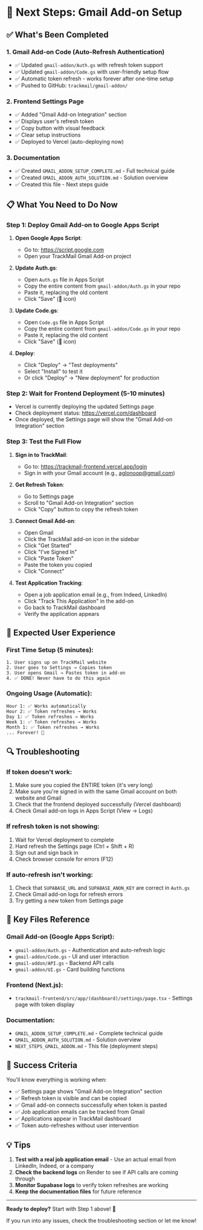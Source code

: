 # 🚀 Next Steps: Gmail Add-on Setup

## ✅ What's Been Completed

### 1. Gmail Add-on Code (Auto-Refresh Authentication)
- ✅ Updated `gmail-addon/Auth.gs` with refresh token support
- ✅ Updated `gmail-addon/Code.gs` with user-friendly setup flow
- ✅ Automatic token refresh - works forever after one-time setup
- ✅ Pushed to GitHub: `trackmail/gmail-addon/`

### 2. Frontend Settings Page
- ✅ Added "Gmail Add-on Integration" section
- ✅ Displays user's refresh token
- ✅ Copy button with visual feedback
- ✅ Clear setup instructions
- ✅ Deployed to Vercel (auto-deploying now)

### 3. Documentation
- ✅ Created `GMAIL_ADDON_SETUP_COMPLETE.md` - Full technical guide
- ✅ Created `GMAIL_ADDON_AUTH_SOLUTION.md` - Solution overview
- ✅ Created this file - Next steps guide

## 📋 What You Need to Do Now

### Step 1: Deploy Gmail Add-on to Google Apps Script

1. **Open Google Apps Script**:
   - Go to: https://script.google.com
   - Open your TrackMail Gmail Add-on project

2. **Update Auth.gs**:
   - Open `Auth.gs` file in Apps Script
   - Copy the entire content from `gmail-addon/Auth.gs` in your repo
   - Paste it, replacing the old content
   - Click "Save" (💾 icon)

3. **Update Code.gs**:
   - Open `Code.gs` file in Apps Script
   - Copy the entire content from `gmail-addon/Code.gs` in your repo
   - Paste it, replacing the old content
   - Click "Save" (💾 icon)

4. **Deploy**:
   - Click "Deploy" → "Test deployments"
   - Select "Install" to test it
   - Or click "Deploy" → "New deployment" for production

### Step 2: Wait for Frontend Deployment (5-10 minutes)

- Vercel is currently deploying the updated Settings page
- Check deployment status: https://vercel.com/dashboard
- Once deployed, the Settings page will show the "Gmail Add-on Integration" section

### Step 3: Test the Full Flow

1. **Sign in to TrackMail**:
   - Go to: https://trackmail-frontend.vercel.app/login
   - Sign in with your Gmail account (e.g., aglonoop@gmail.com)

2. **Get Refresh Token**:
   - Go to Settings page
   - Scroll to "Gmail Add-on Integration" section
   - Click "Copy" button to copy the refresh token

3. **Connect Gmail Add-on**:
   - Open Gmail
   - Click the TrackMail add-on icon in the sidebar
   - Click "Get Started"
   - Click "I've Signed In"
   - Click "Paste Token"
   - Paste the token you copied
   - Click "Connect"

4. **Test Application Tracking**:
   - Open a job application email (e.g., from Indeed, LinkedIn)
   - Click "Track This Application" in the add-on
   - Go back to TrackMail dashboard
   - Verify the application appears

## 🎯 Expected User Experience

### First Time Setup (5 minutes):
```
1. User signs up on TrackMail website
2. User goes to Settings → Copies token
3. User opens Gmail → Pastes token in add-on
4. ✅ DONE! Never have to do this again
```

### Ongoing Usage (Automatic):
```
Hour 1: ✅ Works automatically
Hour 2: ✅ Token refreshes → Works
Day 1: ✅ Token refreshes → Works
Week 1: ✅ Token refreshes → Works
Month 1: ✅ Token refreshes → Works
... Forever! 🎉
```

## 🔍 Troubleshooting

### If token doesn't work:
1. Make sure you copied the ENTIRE token (it's very long)
2. Make sure you're signed in with the same Gmail account on both website and Gmail
3. Check that the frontend deployed successfully (Vercel dashboard)
4. Check Gmail add-on logs in Apps Script (View → Logs)

### If refresh token is not showing:
1. Wait for Vercel deployment to complete
2. Hard refresh the Settings page (Ctrl + Shift + R)
3. Sign out and sign back in
4. Check browser console for errors (F12)

### If auto-refresh isn't working:
1. Check that `SUPABASE_URL` and `SUPABASE_ANON_KEY` are correct in `Auth.gs`
2. Check Gmail add-on logs for refresh errors
3. Try getting a new token from Settings page

## 📖 Key Files Reference

### Gmail Add-on (Google Apps Script):
- `gmail-addon/Auth.gs` - Authentication and auto-refresh logic
- `gmail-addon/Code.gs` - UI and user interaction
- `gmail-addon/API.gs` - Backend API calls
- `gmail-addon/UI.gs` - Card building functions

### Frontend (Next.js):
- `trackmail-frontend/src/app/(dashboard)/settings/page.tsx` - Settings page with token display

### Documentation:
- `GMAIL_ADDON_SETUP_COMPLETE.md` - Complete technical guide
- `GMAIL_ADDON_AUTH_SOLUTION.md` - Solution overview
- `NEXT_STEPS_GMAIL_ADDON.md` - This file (deployment steps)

## 🎊 Success Criteria

You'll know everything is working when:
- ✅ Settings page shows "Gmail Add-on Integration" section
- ✅ Refresh token is visible and can be copied
- ✅ Gmail add-on connects successfully when token is pasted
- ✅ Job application emails can be tracked from Gmail
- ✅ Applications appear in TrackMail dashboard
- ✅ Token auto-refreshes without user intervention

## 💡 Tips

1. **Test with a real job application email** - Use an actual email from LinkedIn, Indeed, or a company
2. **Check the backend logs** on Render to see if API calls are coming through
3. **Monitor Supabase logs** to verify token refreshes are working
4. **Keep the documentation files** for future reference

---

**Ready to deploy?** Start with Step 1 above! 🚀

If you run into any issues, check the troubleshooting section or let me know!

